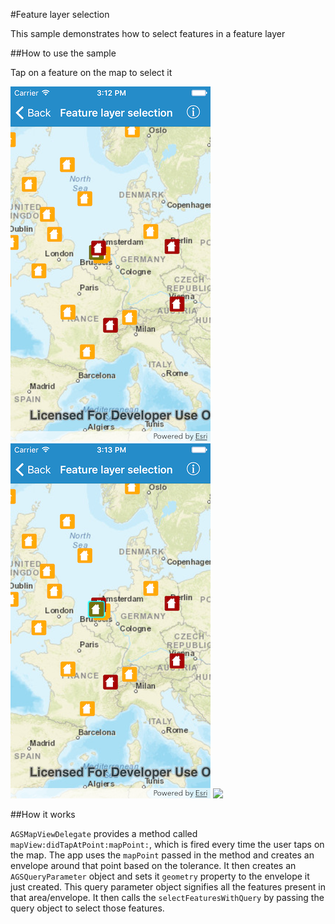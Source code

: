 #Feature layer selection

This sample demonstrates how to select features in a feature layer

##How to use the sample

Tap on a feature on the map to select it

![](image1.png)
![](image2.png)
![](image3.png)

##How it works

`AGSMapViewDelegate` provides a method called `mapView:didTapAtPoint:mapPoint:`, which is fired every time the user taps on the map. The app uses the `mapPoint` passed in the method and creates an envelope around that point based on the tolerance. It then creates an `AGSQueryParameter` object and sets it `geometry` property to the envelope it just created. This query parameter object signifies all the features present in that area/envelope. It then calls the `selectFeaturesWithQuery` by passing the query object to select those features.

